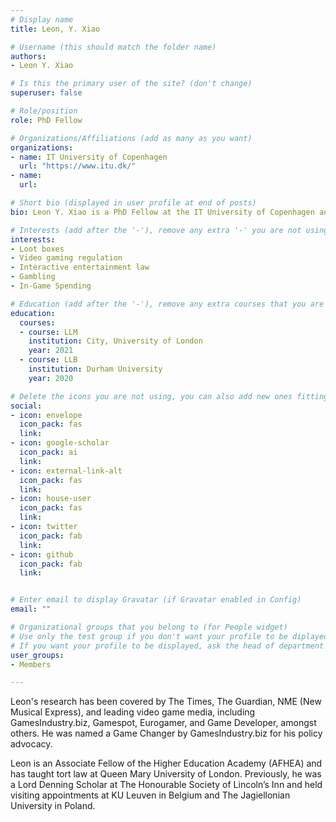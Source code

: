 ```yaml
---
# Display name
title: Leon, Y. Xiao

# Username (this should match the folder name)
authors: 
- Leon Y. Xiao

# Is this the primary user of the site? (don't change)
superuser: false

# Role/position
role: PhD Fellow

# Organizations/Affiliations (add as many as you want)
organizations:
- name: IT University of Copenhagen
  url: "https://www.itu.dk/"
- name: 
  url: 

# Short bio (displayed in user profile at end of posts)
bio: Leon Y. Xiao is a PhD Fellow at the IT University of Copenhagen and a Visiting Scholar at the School of Law of Queen Mary University of London. He researches video game law, particularly the regulation of loot boxes, a quasi-gambling monetisation mechanic in video games. He has appeared before the Law Commission of England and Wales and submitted policy recommendations to the Spanish, Singaporean, and UK Governments. He has met with and discussed policy, regulation and enforcement with Belgian, Danish, and UK regulators and policymakers.

# Interests (add after the '-'), remove any extra '-' you are not using
interests:
- Loot boxes
- Video gaming regulation
- Interactive entertainment law
- Gambling
- In-Game Spending

# Education (add after the '-'), remove any extra courses that you are not using
education:
  courses:
  - course: LLM
    institution: City, University of London
    year: 2021
  - course: LLB
    institution: Durham University
    year: 2020

# Delete the icons you are not using, you can also add new ones fitting your needs by browsing https://fontawesome.com/icons (more than 4/5 icons are not advised); remove the ones you are not using
social:
- icon: envelope
  icon_pack: fas
  link: 
- icon: google-scholar
  icon_pack: ai
  link: 
- icon: external-link-alt
  icon_pack: fas
  link: 
- icon: house-user
  icon_pack: fas
  link: 
- icon: twitter
  icon_pack: fab
  link: 
- icon: github
  icon_pack: fab
  link: 


# Enter email to display Gravatar (if Gravatar enabled in Config)
email: ""

# Organizational groups that you belong to (for People widget)
# Use only the test group if you don't want your profile to be diplayed
# If you want your profile to be displayed, ask the head of department for which user group to use
user_groups:
- Members

---
```

Leon's research has been covered by The Times, The Guardian, NME (New Musical Express), and leading video game media, including GamesIndustry.biz, Gamespot, Eurogamer, and Game Developer, amongst others. He was named a Game Changer by GamesIndustry.biz for his policy advocacy.

 

Leon is an Associate Fellow of the Higher Education Academy (AFHEA) and has taught tort law at Queen Mary University of London. Previously, he was a Lord Denning Scholar at The Honourable Society of Lincoln’s Inn and held visiting appointments at KU Leuven in Belgium and The Jagiellonian University in Poland.